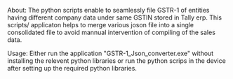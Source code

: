 About: The python scripts enable to seamlessly file GSTR-1 of entities having different company data under same GSTIN stored in Tally erp. This scripts/ applicaton helps to merge various joson file into a single consolidated file to avoid mannual intervention of compiling of the sales data.


Usage: Either run the application "GSTR-1_Json_converter.exe" without installing the relevent python libraries or run the python scrips in the device after setting up the required python libraries.


